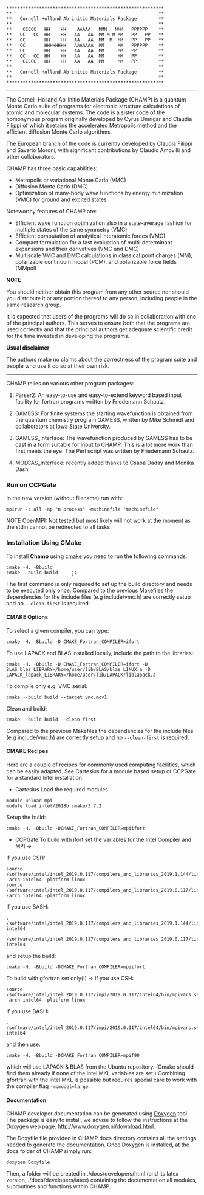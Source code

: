 ```
**********************************************************
**                                                      **
**   Cornell Holland Ab-initio Materials Package        **
**                                                      **
**    CCCCC   HH    HH    AAAAA   MMM   MMM   PPPPPP    **
**   CC   CC  HH    HH   AA   AA  MM M M MM   PP   PP   **
**   CC       HH    HH   AA   AA  MM  M  MM   PP   PP   **
**   CC       HHHHHHHH   AAAAAAA  MM     MM   PPPPPP    **
**   CC       HH    HH   AA   AA  MM     MM   PP        **
**   CC   CC  HH    HH   AA   AA  MM     MM   PP        **
**    CCCCC   HH    HH   AA   AA  MM     MM   PP        **
**                                                      **
**   Cornell Holland Ab-initio Materials Package        **
**                                                      **
**********************************************************
```
------

The Cornell-Holland Ab-initio Materials Package (CHAMP) is a quantum Monte Carlo 
suite of programs for electronic structure calculations of atomic and molecular systems. 
The code is a sister code of the homonymous program originally developed by Cyrus Umrigar 
and Claudia Filippi of which it retains the accelerated Metropolis method and the efficient 
diffusion Monte Carlo algorithms.

The European branch of the code is currently developed by Claudia Filippi and Saverio Moroni, 
with significant contributions by Claudio Amovilli and other collaborators.

CHAMP has three basic capabilities:

* Metropolis or variational Monte Carlo (VMC)
* Diffusion Monte Carlo (DMC)
* Optimization of many-body wave functions by energy minimization (VMC) for ground and excited states

Noteworthy features of CHAMP are:

* Efficient wave function optimization also in a state-average fashion for multiple states of the same symmetry (VMC)
* Efficient computation of analytical interatomic forces (VMC)
* Compact formulation for a fast evaluation of multi-determinant expansions and their derivatives (VMC and DMC)
* Multiscale VMC and DMC calculations in classical point charges (MM), polarizable continuum model (PCM), and polarizable force fields (MMpol)

**NOTE**

You should neither obtain this program from any other source nor should you distribute it 
or any portion thereof to any person, including people in the same research group.

It is expected that users of the programs will do so in collaboration
with one of the principal authors.  This serves to ensure both that the
programs are used correctly and that the principal authors get adequate
scientific credit for the time invested in developing the programs.

**Usual disclaimer**  

The authors make no claims about the correctness of
the program suite and people who use it do so at their own risk.

------------------------------------------------------------------------

CHAMP relies on various other program packages:

1. Parser2: 
   An easy-to-use and easy-to-extend keyword based input facility for fortran 
   programs written by Friedemann Schautz.

2. GAMESS:
   For finite systems the starting wavefunction is obtained from the
   quantum chemistry program GAMESS, written by Mike Schmidt and
   collaborators at Iowa State University.  

3. GAMESS_Interface:
   The wavefunction produced by GAMESS has to be cast in a form
   suitable for input to CHAMP.  This is a lot more work than first meets
   the eye. The Perl script was written by Friedemann Schautz.

4. MOLCAS_Interface: recently added thanks to Csaba Daday and Monika Dash

### Run on CCPGate
In the new version (without filename) run with:
```
mpirun -s all -np "n process" -machinefile "machinefile"

```
NOTE OpenMPI: Not tested but most likely will not work at the moment as the stdin cannot be redirected to all tasks.

### Installation Using CMake
To install **Champ** using [cmake](https://cmake.org/) you need to run the following commands:
```
cmake -H. -Bbuild
cmake --build build -- -j4
```
The first command is only required to set up the build directory and needs to be
executed only once. Compared to the previous Makefiles the dependencies for the
include files (e.g include/vmc.h) are correctly setup and no `--clean-first` is
required.

#### CMAKE Options

To select a given compiler, you can type:
```
cmake -H. -Bbuild -D CMAKE_Fortran_COMPILER=ifort 
```
To use LAPACK and BLAS installed locally, include the path to the libraries:
```
cmake -H. -Bbuild -D CMAKE_Fortran_COMPILER=ifort -D BLAS_blas_LIBRARY=/home/user/lib/BLAS/blas_LINUX.a -D LAPACK_lapack_LIBRARY=/home/user/lib/LAPACK/liblapack.a
```
To compile only e.g. VMC serial:
```
cmake --build build --target vmc.mov1
```
Clean and build:
```
cmake --build build --clean-first
```
Compared to the previous Makefiles the dependencies for the include files
(e.g include/vmc.h) are correctly setup and no `--clean-first` is required.

#### CMAKE Recipes

Here are a couple of recipes for commonly used computing facilities, which can
be easily adapted. See Cartesius for a module based setup or CCPGate for a
standard Intel installation.

* Cartesius
Load the required modules
```
module unload mpi
module load intel/2018b cmake/3.7.2
```
Setup the build:
```
cmake -H. -Bbuild -DCMAKE_Fortran_COMPILER=mpiifort
```

* CCPGate
To build with ifort set the variables for the Intel Compiler and MPI ->

If you use CSH:
```
source /software/intel/intel_2019.0.117/compilers_and_libraries_2019.1.144/linux/bin/compilervars.csh -arch intel64 -platform linux
source /software/intel/intel_2019.0.117/compilers_and_libraries_2019.0.117/linux/mpi/intel64/bin/mpivars.csh -arch intel64 -platform linux
```
If you use BASH:
```
. /software/intel/intel_2019.0.117/compilers_and_libraries_2019.1.144/linux/bin/compilervars.sh intel64
. /software/intel/intel_2019.0.117/compilers_and_libraries_2019.0.117/linux/mpi/intel64/bin/mpivars.sh intel64
```
and setup the build:
```
cmake -H. -Bbuild -DCMAKE_Fortran_COMPILER=mpiifort
```

To build with gfortran set only(!) ->
If you use CSH:
```
source /software/intel/intel_2019.0.117/impi/2019.0.117/intel64/bin/mpivars.sh -arch intel64 -platform linux
```
If you use BASH:
```
. /software/intel/intel_2019.0.117/impi/2019.0.117/intel64/bin/mpivars.sh intel64
```
and then use:
```
cmake -H. -Bbuild -DCMAKE_Fortran_COMPILER=mpif90
```
which will use LAPACK & BLAS from the Ubuntu repository. (Cmake should find
them already if none of the Intel MKL variables are set.) Combining gfortran
with the Intel MKL is possible but requires special care to work with the
compiler flag `-mcmodel=large`.

#### Documentation
CHAMP developer documentation can be generated using [Doxygen](http://www.doxygen.nl/) tool. The package is easy to install, we advise to follow the instructions at the Doxygen web page: <http://www.doxygen.nl/download.html>.

The Doxyfile file provided in CHAMP docs directory contains all the settings needed to generate the documentation. Once Doxygen is installed, at the docs folder of CHAMP simply run:
```
doxygen Doxyfile
```
Then, a folder will be created in ./docs/developers/html (and its latex version, ./docs/developers/latex) containing the documentation all modules, subroutines and functions within CHAMP.
